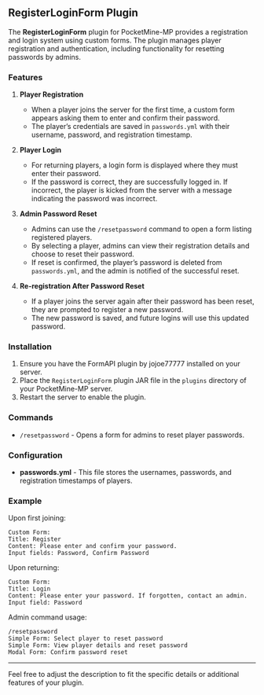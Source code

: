 ## RegisterLoginForm Plugin

The **RegisterLoginForm** plugin for PocketMine-MP provides a registration and login system using custom forms. The plugin manages player registration and authentication, including functionality for resetting passwords by admins.

### Features

1. **Player Registration**
   - When a player joins the server for the first time, a custom form appears asking them to enter and confirm their password.
   - The player’s credentials are saved in `passwords.yml` with their username, password, and registration timestamp.

2. **Player Login**
   - For returning players, a login form is displayed where they must enter their password.
   - If the password is correct, they are successfully logged in. If incorrect, the player is kicked from the server with a message indicating the password was incorrect.

3. **Admin Password Reset**
   - Admins can use the `/resetpassword` command to open a form listing registered players.
   - By selecting a player, admins can view their registration details and choose to reset their password.
   - If reset is confirmed, the player’s password is deleted from `passwords.yml`, and the admin is notified of the successful reset.

4. **Re-registration After Password Reset**
   - If a player joins the server again after their password has been reset, they are prompted to register a new password.
   - The new password is saved, and future logins will use this updated password.

### Installation

1. Ensure you have the FormAPI plugin by jojoe77777 installed on your server.
2. Place the `RegisterLoginForm` plugin JAR file in the `plugins` directory of your PocketMine-MP server.
3. Restart the server to enable the plugin.

### Commands

- `/resetpassword` - Opens a form for admins to reset player passwords.

### Configuration

- **passwords.yml** - This file stores the usernames, passwords, and registration timestamps of players.

### Example

Upon first joining:
```
Custom Form:
Title: Register
Content: Please enter and confirm your password.
Input fields: Password, Confirm Password
```

Upon returning:
```
Custom Form:
Title: Login
Content: Please enter your password. If forgotten, contact an admin.
Input field: Password
```

Admin command usage:
```
/resetpassword
Simple Form: Select player to reset password
Simple Form: View player details and reset password
Modal Form: Confirm password reset
```

---

Feel free to adjust the description to fit the specific details or additional features of your plugin.

